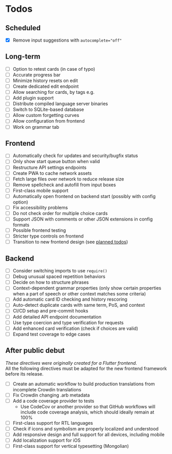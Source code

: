 # Todos

## Scheduled

- [x] Remove input suggestions with `autocomplete="off"`

## Long-term

- [ ] Option to retest cards (in case of typo)
- [ ] Accurate progress bar
- [ ] Minimize history resets on edit
- [ ] Create dedicated edit endpoint
- [ ] Allow searching for cards, by tags e.g.
- [ ] Add plugin support
- [ ] Distribute compiled language server binaries
- [ ] Switch to SQLite-based database
- [ ] Allow custom forgetting curves
- [ ] Allow configuration from frontend
- [ ] Work on grammar tab

## Frontend

- [ ] Automatically check for updates and security/bugfix status
- [ ] Only show start queue button when valid
- [ ] Restructure API settings endpoints
- [ ] Create PWA to cache network assets
- [ ] Fetch large files over network to reduce release size
- [ ] Remove spellcheck and autofill from input boxes
- [ ] First-class mobile support
- [ ] Automatically open frontend on backend start (possibly with config option)
- [ ] Fix accessibility problems
- [ ] Do not check order for multiple choice cards
- [ ] Support JSON with comments or other JSON extensions in config formats
- [ ] Possible frontend testing
- [ ] Stricter type controls on frontend
- [ ] Transition to new frontend design (see [planned todos](../TODOS.md))

## Backend

- [ ] Consider switching imports to use `require()`
- [ ] Debug unusual spaced repetition behaviors
- [ ] Decide on how to structure phrases
- [ ] Context-dependent grammar properties (only show certain properties when a part of speech or other context matches some criteria)
- [ ] Add automatic card ID checking and history rescoring
- [ ] Auto-detect duplicate cards with same term, PoS, and context
- [ ] CI/CD setup and pre-commit hooks
- [ ] Add detailed API endpoint documentation
- [ ] Use type coercion and type verification for requests
- [ ] Add enhanced card verification (check if choices are valid)
- [ ] Expand test coverage to edge cases

## After public debut

*These directives were originally created for a Flutter frontend.*  
All the following directives must be adapted for the new frontend framework before its release.
<!-- TODO: update todos for new frontend -->

- [ ] Create an automatic workflow to build production translations from incomplete Crowdin translations
- [ ] Fix Crowdin changing .arb metadata
- [ ] Add a code coverage provider to tests
  - Use CodeCov or another provider so that GitHub workflows will include code coverage analysis, which should ideally remain at 100%
- [ ] First-class support for RTL languages
- [ ] Check if icons and symbolism are properly localized and understood
- [ ] Add responsive design and full support for all devices, including mobile
- [ ] Add localization support for iOS
- [ ] First-class support for vertical typesetting (Mongolian)

